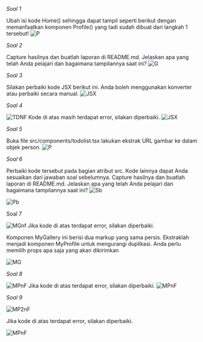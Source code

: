 *Soal 1*

Ubah isi kode Home() sehingga dapat tampil seperti berikut dengan memanfaatkan komponen Profile() yang tadi sudah dibuat dari langkah 1 tersebut!
![P](/praktikum/praktikum3/img/Profile.png)

*Soal 2*

Capture hasilnya dan buatlah laporan di README.md. Jelaskan apa yang telah Anda pelajari dan bagaimana tampilannya saat ini?
![G](/praktikum/praktikum3/img/Gallery.png)

*Soal 3*

Silakan perbaiki kode JSX berikut ini. Anda boleh menggunakan konverter atau perbaiki secara manual.
![JSX](/praktikum/praktikum3/img/JSX.png)

*Soal 4*

![TDNF](/praktikum/praktikum3/img/todolist%20no%20fix.png)
Kode di atas masih terdapat error, silakan diperbaiki.
![JSX](/praktikum/praktikum3/img/todolist.png)

*Soal 5*

Buka file src/components/todolist.tsx lakukan ekstrak URL gambar ke dalam objek person.
![P](/praktikum/praktikum3/img/Person.png)

*Soal 6*

Perbaiki kode tersebut pada bagian atribut src. Kode lainnya dapat Anda sesuaikan dari jawaban soal sebelumnya. Capture hasilnya dan buatlah laporan di README.md. Jelaskan apa yang telah Anda pelajari dan bagaimana tampilannya saat ini?
![Sb](/praktikum/praktikum3/img/size%20b.png)

![Pb](/praktikum/praktikum3/img/Profile%20b.png)

Soal 7

![MGnf](/praktikum/praktikum3/img/mygallery%20no%20fix.png)
Jika kode di atas terdapat error, silakan diperbaiki.

Komponen MyGallery ini berisi dua markup yang sama persis. Ekstraklah menjadi komponen MyProfile untuk mengurangi duplikasi. Anda perlu memilih props apa saja yang akan dikirimkan

![MG](/praktikum/praktikum3/img/mygallery.png)

*Soal 8*

![MPnF](/praktikum/praktikum3/img/myprofile%20no%20fix.png)
Jika kode di atas terdapat error, silakan diperbaiki.
![MPnF](/praktikum/praktikum3/img/myprofile.png)

*Soal 9*

![MP2nF](/praktikum/praktikum3/img/mygallery%20no%20fix.png)

Jika kode di atas terdapat error, silakan diperbaiki.

![MPnF](/praktikum/praktikum3/img/myprofile%20v2.png)